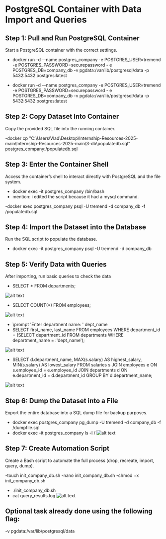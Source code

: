 # PostgreSQL Container with Data Import and Queries

## Step 1: Pull and Run PostgreSQL Container
Start a PostgreSQL container with the correct settings.
- docker run -d --name postgres_company -e POSTGRES_USER=tremend -e POSTGRES_PASSWORD=securepassword - e POSTGRES_DB=company_db -v pgdata:/var/lib/postgresql/data -p 5432:5432 postgres:latest  



- docker run -d --name postgres_company -e POSTGRES_USER=tremend -e POSTGRES_PASSWORD=securepassword - e POSTGRES_DB=company_db -v pgdata:/var/lib/postgresql/data -p 5432:5432 postgres:latest

## Step 2: Copy Dataset Into Container
Copy the provided SQL file into the running container.

-docker cp "C:\Users\Vlad\Desktop\Internship-Resources-2025-main\Internship-Resources-2025-main\3-db\populatedb.sql" postgres_company:/populatedb.sql

## Step 3: Enter the Container Shell
Access the container’s shell to interact directly with PostgreSQL and the file system.

- docker exec -it postgres_company /bin/bash
- mention: i edited the script because it had a mysql command.


-docker exec postgres_company psql -U tremend -d company_db -f /populatedb.sql

## Step 4: Import the Dataset into the Database
Run the SQL script to populate the database.

- docker exec -it postgres_company psql -U tremend -d company_db

## Step 5: Verify Data with Queries
After importing, run basic queries to check the data

- SELECT * FROM departments;

![alt text](image.png)

- SELECT COUNT(*) FROM employees;

![alt text](image-1.png)

- \prompt 'Enter department name: ' dept_name
- SELECT first_name, last_name FROM employees WHERE department_id = (SELECT department_id FROM departments WHERE department_name = :'dept_name');

![alt text](image-2.png)

- SELECT d.department_name, MAX(s.salary) AS highest_salary, MIN(s.salary) AS lowest_salary FROM salaries s JOIN employees e ON s.employee_id = e.employee_id JOIN departments d ON e.department_id = d.department_id GROUP BY d.department_name;

![alt text](image-3.png)

## Step 6: Dump the Dataset into a File
Export the entire database into a SQL dump file for backup purposes.

- docker exec postgres_company pg_dump -U tremend -d company_db -f /dumpfile.sql
- docker exec -it postgres_company ls -l /
![alt text](image-4.png)

## Step 7: Create Automation Script
Create a Bash script to automate the full process (drop, recreate, import, query, dump).

-touch init_company_db.sh
-nano init_company_db.sh
-chmod +x init_company_db.sh
- ./init_company_db.sh
- cat query_results.log
![alt text](image-5.png)

## Optional task already done using the following flag:
-v pgdata:/var/lib/postgresql/data